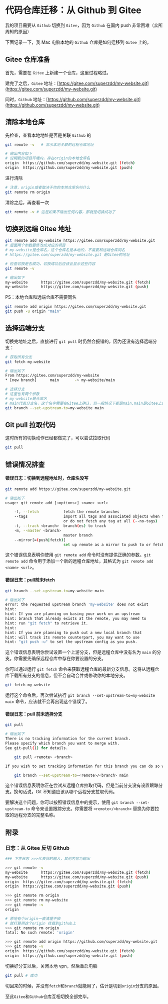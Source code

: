 # 代码仓库迁移：从 Github 到 Gitee

我的项目需要从 `Github` 切换到 `Gitee`，因为 `Github` 在国内 push 非常困难（众所周知的原因）

下面记录一下，我 Mac 电脑本地的 `Github` 仓库是如何迁移到 `Gitee` 上的。

## Gitee 仓库准备

首先，需要在 `Gitee` 上新建一个仓库，这里过程略过。

建完了之后，`Gitee` 地址：[https://gitee.com/superzdd/my-website.git](https://gitee.com/superzdd/my-website.git)

同时，`Github` 地址：[https://github.com/superzdd/my-website.git](https://github.com/superzdd/my-website.git)

## 清除本地仓库

先检查，查看本地地址是否是关联 `Github` 的

```bash
git remote -v   # 显示本地关联的远程仓库地址

# 输出内容如下
# 说明我的项目环境内，存在origin的本地仓库名
origin  https://github.com/superzdd/my-website.git (fetch)
origin  https://github.com/superzdd/my-website.git (push)
```

进行清除

```bash
# 注意，origin或者取决于你的本地仓库名叫什么
git remote rm origin
```

清除之后，再查看一次

```bash
git remote -v # 这是如果不输出任何内容，那就是切换成功了
```

## 切换到远端 Gitee 地址

```bash
git remote add my-website https://gitee.com/superzdd/my-website.git
# 后面两个参数要修改成对应的项目
# my-website是仓库名，这个仓库名是本地的，不需要和远端仓库同名
# https://gitee.com/superzdd/my-website.git 是Gitee的地址

# 检查切换是否成功，切换成功后应该会显示这些内容
git remote -v

# 输出如下
my-website      https://gitee.com/superzdd/my-website.git (fetch)
my-website      https://gitee.com/superzdd/my-website.git (push)
```

PS：本地仓库和远端仓库不需要同名

```bash
git remote add origin https://gitee.com/superzdd/my-website.git
git push -u origin "main"
```

## 选择远端分支

切换完地址之后，直接进行 `git pull` 时仍然会报错的，因为还没有选择远端分支：

```bash
# 获取所有分支
git fetch my-website

# 输出如下
From https://gitee.com/superzdd/my-website
* [new branch]      main       -> my-website/main

# 选择分支
# 这里也有两个参数
# my-website是仓库名
# main代表分支名，这个名字需要在Gitee上确认，但一般情况下都是main,main是Gitee上的默认主分支的名字
git branch --set-upstream-to=my-website main
```

## Git pull 拉取代码

这时所有的切换动作已经都做完了，可以尝试拉取代码

```bash
git pull
```

## 错误情况排查

#### 错误日志：切换到远程地址时，仓库名没写

```bash
git remote add https://gitee.com/superzdd/my-website.git

# 输出如下
usage: git remote add [<options>] <name> <url>

    -f, --fetch           fetch the remote branches
    --tags                import all tags and associated objects when fetching
                          or do not fetch any tag at all (--no-tags)
    -t, --track <branch>  branch(es) to track
    -m, --master <branch>
                          master branch
    --mirror[=(push|fetch)]
                          set up remote as a mirror to push to or fetch from
```

这个错误信息表明你使用 `git remote add` 命令时没有提供正确的参数。`git remote add` 命令用于添加一个新的远程仓库地址，其格式为 `git remote add <name> <url>`。

#### 错误日志：pull前未fetch

```bash
git branch --set-upstream-to=my-website main

# 输出如下
error: the requested upstream branch 'my-website' does not exist
hint:
hint: If you are planning on basing your work on an upstream
hint: branch that already exists at the remote, you may need to
hint: run "git fetch" to retrieve it.
hint:
hint: If you are planning to push out a new local branch that
hint: will track its remote counterpart, you may want to use
hint: "git push -u" to set the upstream config as you push.
```

这个错误信息表明你尝试设置一个上游分支，但是远程仓库中没有名为 `main` 的分支。你需要先确保远程仓库中存在你要设置的分支。

你可以通过运行 `git fetch` 命令来获取远程仓库的最新分支信息。这将从远程仓库下载所有分支的信息，但不会自动合并或修改你的本地分支。

```bash
git fetch my-website
```

运行这个命令后，再次尝试执行 `git branch --set-upstream-to=my-website main` 命令，应该就不会再出现这个错误了。

#### 错误日志：pull 前未选择分支

```bash
git pull

# 输出如下
There is no tracking information for the current branch.
Please specify which branch you want to merge with.
See git-pull(1) for details.

    git pull <remote> <branch>

If you wish to set tracking information for this branch you can do so with:

    git branch --set-upstream-to=<remote>/<branch> main
```

这个错误信息表明你正在尝试从远程仓库拉取代码，但是当前分支没有设置跟踪分支。换句话说，Git 不知道应该从哪个远程分支拉取代码。

要解决这个问题，你可以按照错误信息中的提示，使用 `git branch --set-upstream-to` 命令来设置跟踪分支。你需要将 `<remote>/<branch>` 替换为你要拉取的远程分支的完整名称。

## 附录

### 日志：从 Gitee 反切 Github

```bash
### 下方日志 >>>代表我的输入，其他内容为输出

>>> git remote -v
my-website      https://gitee.com/superzdd/my-website.git (fetch)
my-website      https://gitee.com/superzdd/my-website.git (push)
origin  https://gitee.com/superzdd/my-website.git (fetch)
origin  https://gitee.com/superzdd/my-website.git (push)

>>> git remote rm origin
>>> git remote rm my-website
>>> git remote -v
origin

# 原地有个origin一直清理不掉
# 就打算用这个origin 挂载到github上
>>> git remote rm origin
fatal: No such remote: 'origin'

>>> git remote add origin https://github.com/superzdd/my-website.git
>>> git remote -v
origin  https://github.com/superzdd/my-website.git (fetch)
origin  https://github.com/superzdd/my-website.git (push)
```

切换好分支以后，关闭本地 vpn，然后重启电脑

```bash
git pull # 成功
```

切回来的时候，并没有`fetch`和`branch`就能用了，估计是切到`origin`分支的原因。

至此`Gitee`和`Github`仓库互相切换全部完毕。
